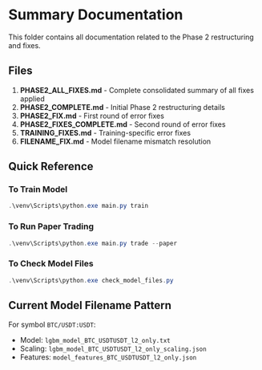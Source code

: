 # Summary Documentation

This folder contains all documentation related to the Phase 2 restructuring and fixes.

## Files

1. **PHASE2_ALL_FIXES.md** - Complete consolidated summary of all fixes applied
2. **PHASE2_COMPLETE.md** - Initial Phase 2 restructuring details
3. **PHASE2_FIX.md** - First round of error fixes
4. **PHASE2_FIXES_COMPLETE.md** - Second round of error fixes
5. **TRAINING_FIXES.md** - Training-specific error fixes
6. **FILENAME_FIX.md** - Model filename mismatch resolution

## Quick Reference

### To Train Model
```powershell
.\venv\Scripts\python.exe main.py train
```

### To Run Paper Trading
```powershell
.\venv\Scripts\python.exe main.py trade --paper
```

### To Check Model Files
```powershell
.\venv\Scripts\python.exe check_model_files.py
```

## Current Model Filename Pattern
For symbol `BTC/USDT:USDT`:
- Model: `lgbm_model_BTC_USDTUSDT_l2_only.txt`
- Scaling: `lgbm_model_BTC_USDTUSDT_l2_only_scaling.json`
- Features: `model_features_BTC_USDTUSDT_l2_only.json`